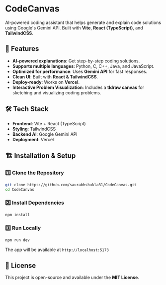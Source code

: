 # CodeCanvas  

AI-powered coding assistant that helps generate and explain code solutions using Google's Gemini API. Built with **Vite**, **React (TypeScript)**, and **TailwindCSS**.  

## 🚀 Features  
- **AI-powered explanations**: Get step-by-step coding solutions.  
- **Supports multiple languages**: Python, C, C++, Java, and JavaScript.  
- **Optimized for performance**: Uses **Gemini API** for fast responses.  
- **Clean UI**: Built with **React & TailwindCSS**.  
- **Deploy-ready**: Works on **Vercel**.  
- **Interactive Problem Visualization**: Includes a **tldraw canvas** for sketching and visualizing coding problems.  

## 🛠️ Tech Stack  
- **Frontend**: Vite + React (TypeScript)  
- **Styling**: TailwindCSS  
- **Backend AI**: Google Gemini API  
- **Deployment**: Vercel  

## 🏗️ Installation & Setup  

### 1️⃣ Clone the Repository  
```sh
git clone https://github.com/saurabhshukla31/CodeCanvas.git  
cd CodeCanvas  
```  

### 2️⃣ Install Dependencies  
```sh
npm install  
```  

### 3️⃣ Run Locally  
```sh
npm run dev  
```  
The app will be available at `http://localhost:5173`  

## 📜 License  
This project is open-source and available under the **MIT License**.  
